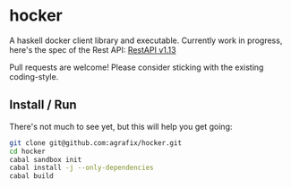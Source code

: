 hocker
=========

A haskell docker client library and executable. Currently work in progress, here's
the spec of the Rest API: [RestAPI v1.13](https://docs.docker.com/reference/api/docker_remote_api_v1.13/) 

Pull requests are welcome! Please consider sticking with the existing coding-style.

Install / Run
-------

There's not much to see yet, but this will help you get going:

```bash
git clone git@github.com:agrafix/hocker.git
cd hocker
cabal sandbox init
cabal install -j --only-dependencies
cabal build
```
